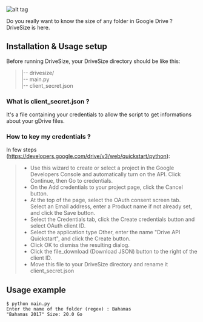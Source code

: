 ![alt tag](http://i.imgur.com/Q4CcJth.png)

Do you really want to know the size of any folder in Google Drive ?  DriveSize is here.

## Installation & Usage setup

Before running DriveSize, your DriveSize directory should be like this:
>|-- drivesize/  
>|-- main.py  
>|-- client_secret.json  

### What is client_secret.json ?
It's a file containing your credentials to allow the script to get informations about your gDrive files.
### How to key my credentials ?
In few steps (https://developers.google.com/drive/v3/web/quickstart/python):
> - Use this wizard to create or select a project in the Google Developers Console and automatically turn on the API. Click Continue, then Go to credentials.
> - On the Add credentials to your project page, click the Cancel button.
>- At the top of the page, select the OAuth consent screen tab. Select an Email address, enter a Product name if not already set, and click the Save button.
>- Select the Credentials tab, click the Create credentials button and select OAuth client ID.
>- Select the application type Other, enter the name "Drive API Quickstart", and click the Create button.
>- Click OK to dismiss the resulting dialog.
>- Click the file_download (Download JSON) button to the right of the client ID.
>- Move this file to your DriveSize directory and rename it client_secret.json

## Usage example
```shell
$ python main.py
Enter the name of the folder (regex) : Bahamas
"Bahamas 2017" Size: 20.0 Go
```
